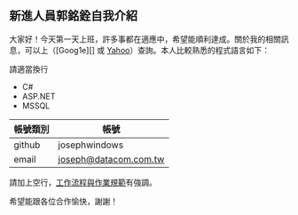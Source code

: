 新進人員郭銘銓自我介紹
----------------------

大家好！今天第一天上班，許多事都在適應中，希望能順利達成。關於我的相關訊息，可以上（[Goog1e][] 或 [Yahoo][]）查詢。本人比較熟悉的程式語言如下：

請適當換行

  - C#
  - ASP.NET
  - MSSQL

| 帳號類別 | 帳號 |
| --- | --- |
| github | josephwindows |
| email | joseph@datacom.com.tw |

請加上空行，[工作流程與作業規範](https://github.com/DatacomRD/FlowTraining/blob/master/README.md)有強調。


希望能跟各位合作愉快，謝謝！

  [google]: http://google.com/        "Goog1e"
  [yahoo]:  http://search.yahoo.com/  "Yahoo Search"